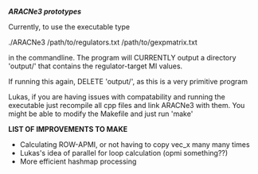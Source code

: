 ***ARACNe3 prototypes***

Currently, to use the executable type

./ARACNe3 /path/to/regulators.txt /path/to/gexpmatrix.txt

in the commandline.  The program will CURRENTLY output a directory 'output/' 
that contains the regulator-target MI values.  

If running this again, DELETE 'output/', as this is a very primitive program

Lukas, if you are having issues with compatability and running the executable
just recompile all cpp files and link ARACNe3 with them.  You might be able to
modify the Makefile and just run 'make'


**LIST OF IMPROVEMENTS TO MAKE**
 - Calculating ROW-APMI, or not having to copy vec_x many many times
 - Lukas's idea of parallel for loop calculation (opmi something??)
 - More efficient hashmap processing
